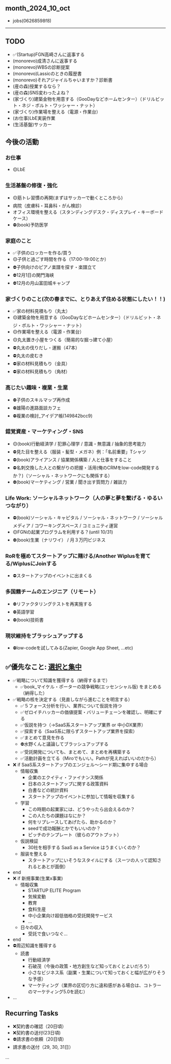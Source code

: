 month_2024_10_oct
---
- jobs(06268598f8)
---

## TODO
- ✅(Startup)FGN高崎さんに返事する
- (monorevo)成清さんに返事する
- (monorevo)WBSの診断提案
- (monorevo)Lassicのときの履歴書
- (monorevo)それアジャイルちゃいますか？診断書
- (産の森)授業するなら？
- (産の森)SNS変わったよね？
- (家づくり)建築金物を用意する（GooDayなどホームセンター）（ドリルビット・ネジ・ボルト・ワッシャー・ナット）
- (家づくり)作業場を整える（電源・作業台）
- (お仕事)LbE実装作業
- (生活基盤)サッカー

## 今後の活動
### お仕事
- 🟡LbE

### 生活基盤の修復・強化
- 🟡筋トレ習慣の再開(まずはサッカーで動くところから)
- 病院（皮膚科・耳鼻科・がん検診）
- オフィス環境を整える（スタンディングデスク・ディスプレイ・キーボードケース）
- ⛔️(book)予防医学

### 家庭のこと
- ✅子供のロッカーを作る/買う
- 🟡子供と過ごす時間を作る（17:00-19:00とか）
- ⛔️子供向けのピアノ楽譜を探す・楽譜立て
- ⛔️12月1日の関門海峡
- ⛔️12月の月山富田城キャンプ

### 家づくりのこと(次の春までに、とりあえず住める状態にしたい！！)
- ✅家の材料見積もり（丸太）
- 🟡建築金物を用意する（GooDayなどホームセンター）（ドリルビット・ネジ・ボルト・ワッシャー・ナット）
- 🟡作業場を整える（電源・作業台）
- 🟡丸太置き小屋をつくる（簡易的な掘っ建て小屋）
- ⛔️丸太の伐りだし・運搬（47本）
- ⛔️丸太の皮むき
- ⛔️家の材料見積もり（金具）
- ⛔️家の材料見積もり（角材）

### 高じたい趣味・複業・生業
- ⛔️子供のスキルマップ再作成
- ⛔️雄陽の進路面談カフェ
- ⛔️複業の検討_アイデア帳(149842bcc9)

### 錯覚資産・マーケティング・SNS
- 🟡(book)行動経済学 / 犯罪心理学 / 意識・無意識 / 抽象的思考能力
- ⛔️見た目を整える（服装・髪型・メガネ）例：「名前重要」Tシャツ
- ⛔️(book)アライアンス / 協業関係構築 / 人と仕事をすること
- ⛔️名刺交換した人との繋がりの把握・活用(俺のCRMをlow-code開発するか？)（ソーシャル・ネットワークにも関係する）
- ⛔️(book)マーケティング / 営業 / 聞き出す質問力 / 雑談力

### Life Work: ソーシャルネットワーク（人の夢と夢を繋げる・ゆるいつながり）
- ⛔️(book)ソーシャル・キャピタル / ソーシャル・ネットワーク / ソーシャルメディア / コワーキングスペース / コミュニティ運営
- 🟡FGNの起業プログラムを利用する？(until 10/31)
- ⛔️(book)生業（ナリワイ） / 月３万円ビジネス

### RoRを極めてスタートアップに賭ける/Another Wiplusを育てる/WiplusにJoinする
- ⛔️スタートアップのイベントに出まくる

### 多国籍チームのエンジニア（リモート）
- ⛔️リファクタリングテストを再実施する
- ⛔️英語学習
- ⛔️(book)技術書

### 現状維持をブラッシュアップする
- ⛔️low-codeを試してみる(Zapier, Google App Sheet, ...etc)


## ✅優先なこと: [選択と集中](1449ea2d8d)
- ✅戦略について知識を獲得する（納得するまで）
  - ✅book_マイケル・ポーターの競争戦略(エッセンシャル版) をまとめる（納得した）
- ✅戦略の核を決定する（見直しながら進むことを明言する）
  - ✅５フォース分析を行い、業界について仮説を持つ
  - ✅ゼロイチハッカーの価値提案・バリューチェーンを確認し、明確にする
  - ✅仮説を持つ（→SaaS系スタートアップ業界 or 中小DX業界）
  - ✅探索する（SaaS系に限らずスタートアップ業界を探索）
  - ✅まとめて意見を作る
  - ⛔️水野くんと議論してブラッシュアップする
  - ✅受託開発についても、まとめて、まとめを再構築する
  - ✅活動計画を立てる（Miroでもいい。Pathが見えればいいのだから）
- ❌ if SaaS系スタートアップのエンジェル〜シード期に集中する場合
  - 情報収集
    - 企業のエクイティ・ファイナンス関係
    - 日本のスタートアップに関する政策資料
    - 白書などの統計資料
    - スタートアップのイベントに参加して情報を収集する
  - 学習
    - この時期の起業家には、どうやったら出会えるのか？
    - この人たちの課題はなにか？
    - 何をリプレースしてあげたら、助かるのか？
    - seedで成功報酬とかでもいいのか？
    - ピッチのテンプレート（彼らのアウトプット）
  - 仮説検証
    - 30社を相手する SaaS as a Service はうまくいくのか？
  - 服装を整える
    - スタートアップにいそうなスタイルにする（スーツの人って認知されるとあとが面倒）
- end
- ❌ if 新規事業(生業x事業)
  - 情報収集
    - STARTUP ELITE Program
    - 気候変動
    - 教育
    - 食料生産
    - 中小企業向け超低価格の受託開発サービス
    - ...
  - 日々の収入
    - 受託で食いつなぐ...
- end
- ⛔️周辺知識を獲得する
  - 読書
    - 行動経済学
    - 石破茂（今後の政策・地方創生など知っておくとよいだろう）
    - 小さなビジネス系（副業・生業について知っておくと幅が広がりそうな予感）
    - マーケティング（業界の区切り方に違和感がある場合は、コトラーのマーケティング5.0を読む）
- ...

## Recurring Tasks
- ❌契約書の確認（20日頃）
- ❌契約書の送付(23日頃)
- ⛔️請求書の依頼（20日頃）
- 請求書の送付（29, 30, 31日）






















...